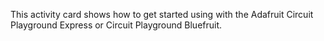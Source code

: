 This activity card shows how to get started using with the Adafruit Circuit Playground Express
or Circuit Playground Bluefruit.
